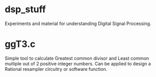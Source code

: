 # dsp_stuff
Experiments and material for understanding Digital Signal Processing.

# ggT3.c
Simple tool to calculate Greatest common divisor and Least common multiple out of 2 positive integer numbers.
Can be applied to design a Rational resampler circuitry or software function.
